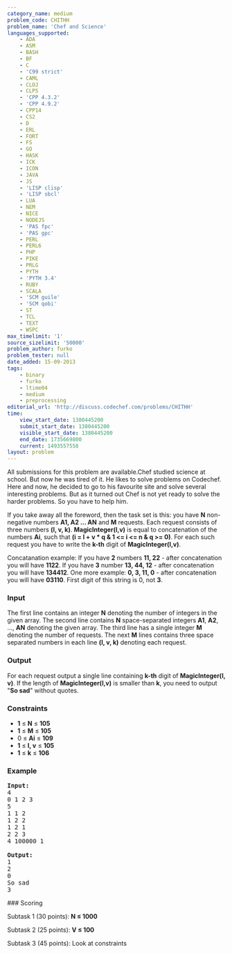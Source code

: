 ```yaml
---
category_name: medium
problem_code: CHITHH
problem_name: 'Chef and Science'
languages_supported:
    - ADA
    - ASM
    - BASH
    - BF
    - C
    - 'C99 strict'
    - CAML
    - CLOJ
    - CLPS
    - 'CPP 4.3.2'
    - 'CPP 4.9.2'
    - CPP14
    - CS2
    - D
    - ERL
    - FORT
    - FS
    - GO
    - HASK
    - ICK
    - ICON
    - JAVA
    - JS
    - 'LISP clisp'
    - 'LISP sbcl'
    - LUA
    - NEM
    - NICE
    - NODEJS
    - 'PAS fpc'
    - 'PAS gpc'
    - PERL
    - PERL6
    - PHP
    - PIKE
    - PRLG
    - PYTH
    - 'PYTH 3.4'
    - RUBY
    - SCALA
    - 'SCM guile'
    - 'SCM qobi'
    - ST
    - TCL
    - TEXT
    - WSPC
max_timelimit: '1'
source_sizelimit: '50000'
problem_author: furko
problem_tester: null
date_added: 15-09-2013
tags:
    - binary
    - furko
    - ltime04
    - medium
    - preprocessing
editorial_url: 'http://discuss.codechef.com/problems/CHITHH'
time:
    view_start_date: 1380445200
    submit_start_date: 1380445200
    visible_start_date: 1380445200
    end_date: 1735669800
    current: 1493557558
layout: problem
---
```

All submissions for this problem are available.Chef studied science at school. But now he was tired of it. He likes to solve problems on Codechef. Here and now, he decided to go to his favourite site and solve several interesting problems. But as it turned out Chef is not yet ready to solve the harder problems. So you have to help him.

If you take away all the foreword, then the task set is this: you have **N** non-negative numbers **A1, A2 ... AN** and **M** requests. Each request consists of three numbers **(l, v, k)**. **MagicInteger(l,v)** is equal to concatenation of the numbers **Ai**, such that **(i = l + v \* q & 1 <= i <= n & q >= 0)**. For each such request you have to write the **k-th** digit of **MagicInteger(l,v)**.

Concatanation example:
If you have **2** numbers **11, 22** - after concatenation you will have **1122**.
If you have **3** number **13, 44, 12** - after concatenation you will have **134412**.
One more example: **0, 3, 11, 0** - after concatenation you will have **03110**. First digit of this string is 0, not **3**.

### Input

The first line contains an integer **N** denoting the number of integers in the given array. The second line contains **N** space-separated integers **A1**, **A2**, ..., **AN** denoting the given array. The third line has a single integer **M** denoting the number of requests. The next **M** lines contains three space separated numbers in each line **(l, v, k)** denoting each request.

### Output

For each request output a single line containing **k-th** digit of **MagicInteger(l, v)**. If the length of **MagicInteger(l,v)** is smaller than **k**, you need to output "**So sad**" without quotes.

### Constraints

- **1** ≤ **N** ≤ **105**
- **1** ≤ **M** ≤ **105**
- 0 ≤ **Ai** ≤ **109**
- **1** ≤ **l, v** ≤ **105**
- **1** ≤ **k** ≤ **106**

### Example

<pre><b>Input:</b>
4
0 1 2 3
5
1 1 2
1 2 2
1 2 1
2 2 3
4 100000 1

<b>Output:</b>
1
2
0
So sad
3
</pre>### Scoring

Subtask 1 (30 points): **N ≤ 1000**

Subtask 2 (25 points): **V ≤ 100**

Subtask 3 (45 points): Look at constraints

